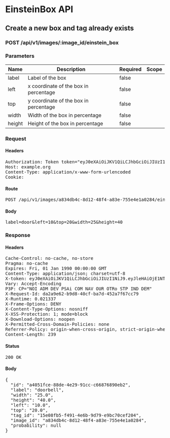 # EinsteinBox API

## Create a new box and tag already exists

### POST /api/v1/images/:image_id/einstein_box

### Parameters

| Name | Description | Required | Scope |
|------|-------------|----------|-------|
| label | Label of the box | false |  |
| left | x coordinate of the box in percentage | false |  |
| top | y coordinate of the box in percentage | false |  |
| width | Width of the box in percentage | false |  |
| height | Height of the box in percentage | false |  |

### Request

#### Headers

<pre>Authorization: Token token=&quot;eyJ0eXAiOiJKV1QiLCJhbGciOiJIUzI1NiJ9.eyJleHAiOjE1NTQ3NTk1NDQsImlhdCI6MTU1NDc0NTE0NCwidXNlcl9pZCI6IjhlNjg1ZmM5LTRlYTQtNDY1OS05MzdhLTk1ODYyOGY2MjJlYSIsImFiaWxpdGllcyI6eyIwMDEwMDAwMDEyM0JCMjg2Ijp7IkFjY2VzcyI6eyJzZWUiOnRydWUsImVpbnN0ZWluX2JveCI6dHJ1ZX19fX0.LxhLx5yuE9aOppuJACgOex_1h-tVtT2U-RPMMN79-CI&quot;
Host: example.org
Content-Type: application/x-www-form-urlencoded
Cookie: </pre>

#### Route

<pre>POST /api/v1/images/a834db4c-8d12-48f4-a83e-755e4e1a0284/einstein_box</pre>

#### Body

<pre>label=door&left=10&top=20&width=25&height=40</pre>

### Response

#### Headers

<pre>Cache-Control: no-cache, no-store
Pragma: no-cache
Expires: Fri, 01 Jan 1990 00:00:00 GMT
Content-Type: application/json; charset=utf-8
X-token: eyJ0eXAiOiJKV1QiLCJhbGciOiJIUzI1NiJ9.eyJleHAiOjE1NTQ3NTk1NDQsImlhdCI6MTU1NDc0NTE0NCwidXNlcl9pZCI6IjhlNjg1ZmM5LTRlYTQtNDY1OS05MzdhLTk1ODYyOGY2MjJlYSIsImFiaWxpdGllcyI6eyIwMDEwMDAwMDEyM0JCMjg2Ijp7IkFjY2VzcyI6eyJzZWUiOnRydWUsImVpbnN0ZWluX2JveCI6dHJ1ZX19fX0.LxhLx5yuE9aOppuJACgOex_1h-tVtT2U-RPMMN79-CI
Vary: Accept-Encoding
P3P: CP=&quot;NOI ADM DEV PSAi COM NAV OUR OTRo STP IND DEM&quot;
X-Request-Id: da2a9e62-b9d8-40cf-ba7d-452a7f67cc79
X-Runtime: 0.021337
X-Frame-Options: DENY
X-Content-Type-Options: nosniff
X-XSS-Protection: 1; mode=block
X-Download-Options: noopen
X-Permitted-Cross-Domain-Policies: none
Referrer-Policy: origin-when-cross-origin, strict-origin-when-cross-origin
Content-Length: 239</pre>

#### Status

<pre>200 OK</pre>

#### Body

<pre>{
  "id": "a4051fce-88de-4e29-91cc-c66876890eb2",
  "label": "doorbell",
  "width": "25.0",
  "height": "40.0",
  "left": "10.0",
  "top": "20.0",
  "tag_id": "15e08fb5-f491-4e6b-9d79-e9bc70cef204",
  "image_id": "a834db4c-8d12-48f4-a83e-755e4e1a0284",
  "probability": null
}</pre>
